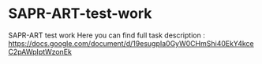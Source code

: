# SAPR-ART-test-work
SAPR-ART test work
Here you can find full task description : https://docs.google.com/document/d/19esugpIa0GyW0CHmShi40EkY4kceC2pAWpIptWzonEk

